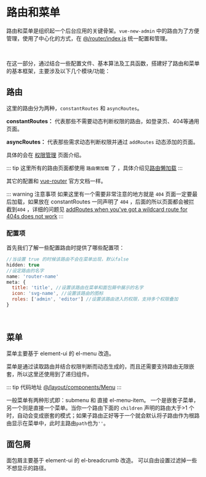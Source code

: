 # 路由和菜单

路由和菜单是组织起一个后台应用的关键骨架。`vue-new-admin` 中的路由为了方便管理，使用了中心化的方式，在 [@/router/index.js](https://github.com/qige2016/vue-new-admin/blob/master/src/router/index.js) 统一配置和管理。

<br>

在这一部分，通过结合一些配置文件、基本算法及工具函数，搭建好了路由和菜单的基本框架，主要涉及以下几个模块/功能：

## 路由

这里的路由分为两种，`constantRoutes` 和 `asyncRoutes`。

**constantRoutes：** 代表那些不需要动态判断权限的路由，如登录页、404等通用页面。

**asyncRoutes：** 代表那些需求动态判断权限并通过 `addRoutes` 动态添加的页面。

具体的会在 [权限管理](/guide/advanced/permission.html) 页面介绍。

::: tip
这里所有的路由页面都使用 `路由懒加载` 了 ，具体介绍见[路由懒加载](/guide/advanced/lazy-loading.html)
:::

其它的配置和 [vue-router](https://router.vuejs.org/zh-cn/) 官方文档一样。

::: warning 注意事项
如果这里有一个需要非常注意的地方就是 `404` 页面一定要最后加载，如果放在 constantRoutes 一同声明了 `404` ，后面的所以页面都会被拦截到`404` ，详细的问题见 [addRoutes when you've got a wildcard route for 404s does not work](https://github.com/vuejs/vue-router/issues/1176)
:::

### 配置项
首先我们了解一些配置路由时提供了哪些配置项：

```js
//当设置 true 的时候该路由不会在菜单出现，默认false
hidden: true
//设定路由的名字
name: 'router-name' 
meta: {
  title: 'title', //设置该路由在菜单和面包屑中展示的名字
  icon: 'svg-name', //设置该路由的图标
  roles: ['admin', 'editor'] //设置该路由进入的权限，支持多个权限叠加
}
```
<br/>

## 菜单
菜单主要基于 element-ui 的 el-menu 改造。

菜单是通过读取路由并结合权限判断而动态生成的，而且还需要支持路由无限嵌套，所以这里还使用到了递归组件。

::: tip 代码地址
[@/layout/components/Menu](https://github.com/qige2016/vue-new-admin/tree/master/src/layout/components/Menu)
:::

一般菜单有两种形式即：submenu 和 直接 el-menu-item。 一个是嵌套子菜单，另一个则是直接一个菜单。当你一个路由下面的 `children` 声明的路由大于>1 个时，自动会变成嵌套的模式；如果子路由正好等于一个就会默认将子路由作为根路由显示在菜单中，此时主路由`path`也为`''`。

## 面包屑
面包屑主要基于 element-ui 的 el-breadcrumb 改造。
可以自由设置过滤掉一些不想显示的路径。
